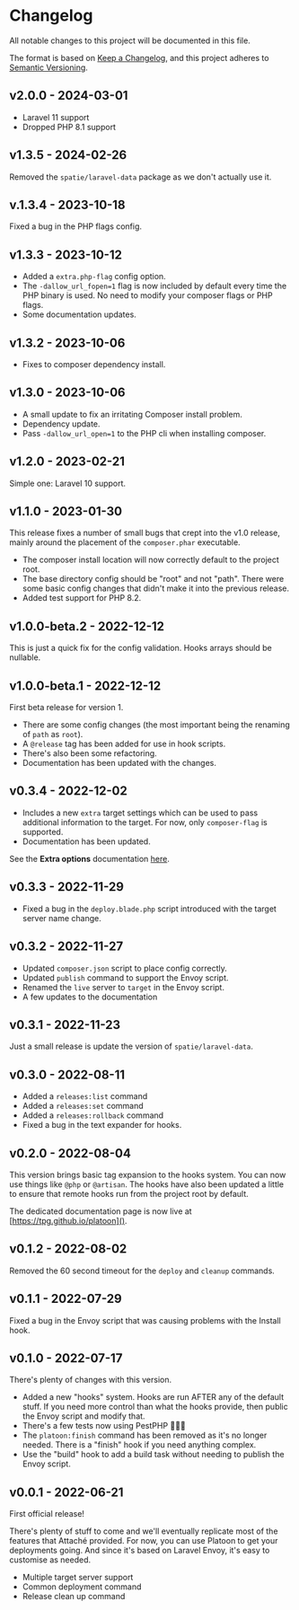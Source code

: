 # Changelog

All notable changes to this project will be documented in this file.

The format is based on [Keep a Changelog](https://keepachangelog.com/en/1.0.0/),
and this project adheres to [Semantic Versioning](https://semver.org/spec/v2.0.0.html).

## v2.0.0 - 2024-03-01

- Laravel 11 support
- Dropped PHP 8.1 support

## v1.3.5 - 2024-02-26

Removed the `spatie/laravel-data` package as we don't actually use it.

## v.1.3.4 - 2023-10-18

Fixed a bug in the PHP flags config.

## v1.3.3 - 2023-10-12

- Added a `extra.php-flag` config option.
- The `-dallow_url_fopen=1` flag is now included by default every time the PHP binary is used. No need to modify your composer flags or PHP flags.
- Some documentation updates.

## v1.3.2 - 2023-10-06

- Fixes to composer dependency install.

## v1.3.0 - 2023-10-06

- A small update to fix an irritating Composer install problem.
- Dependency update.
- Pass `-dallow_url_open=1` to the PHP cli when installing composer.

## v1.2.0 - 2023-02-21

Simple one: Laravel 10 support.

## v1.1.0 - 2023-01-30

This release fixes a number of small bugs that crept into the v1.0 release, mainly around the placement of the `composer.phar` executable.

- The composer install location will now correctly default to the project root.
- The base directory config should be "root" and not "path". There were some basic config changes that didn't make it into the previous release.
- Added test support for PHP 8.2.

## v1.0.0-beta.2 - 2022-12-12

This is just a quick fix for the config validation. Hooks arrays should be nullable.

## v1.0.0-beta.1 - 2022-12-12

First beta release for version 1.

- There are some config changes (the most important being the renaming of `path` as `root`).
- A `@release` tag has been added for use in hook scripts.
- There's also been some refactoring.
- Documentation has been updated with the changes.

## v0.3.4 - 2022-12-02

- Includes a new `extra` target settings which can be used to pass additional information to the target. For now, only `composer-flag` is supported.
- Documentation has been updated.

See the **Extra options** documentation [here](https://tpg.github.io/platoon/reference/config.html#extra-options).

## v0.3.3 - 2022-11-29

- Fixed a bug in the `deploy.blade.php` script introduced with the target server name change.

## v0.3.2 - 2022-11-27

- Updated `composer.json` script to place config correctly.
- Updated `publish` command to support the Envoy script.
- Renamed the `live` server to `target` in the Envoy script.
- A few updates to the documentation

## v0.3.1 - 2022-11-23

Just a small release is update the version of `spatie/laravel-data`.

## v0.3.0 - 2022-08-11

- Added a `releases:list` command
- Added a `releases:set` command
- Added a `releases:rollback` command
- Fixed a bug in the text expander for hooks.

## v0.2.0 - 2022-08-04

This version brings basic tag expansion to the hooks system. You can now use things like `@php` or `@artisan`. The hooks have also been updated a little to ensure that remote hooks run from the project root by default.

The dedicated documentation page is now live at [https://tpg.github.io/platoon]().

## v0.1.2 - 2022-08-02

Removed the 60 second timeout for the `deploy` and `cleanup` commands.

## v0.1.1 - 2022-07-29

Fixed a bug in the Envoy script that was causing problems with the Install hook.

## v0.1.0 - 2022-07-17

There's plenty of changes with this version.

- Added a new "hooks" system. Hooks are run AFTER any of the default stuff. If you need more control than what the hooks provide, then public the Envoy script and modify that.
- There's a few tests now using PestPHP 🤸🏼‍♀️
- The `platoon:finish` command has been removed as it's no longer needed. There is a "finish" hook if you need anything complex.
- Use the "build" hook to add a build task without needing to publish the Envoy script.

## v0.0.1 - 2022-06-21

First official release!

There's plenty of stuff to come and we'll eventually replicate most of the features that Attaché provided. For now, you can use Platoon to get your deployments going. And since it's based on Laravel Envoy, it's easy to customise as needed.

- Multiple target server support
- Common deployment command
- Release clean up command
